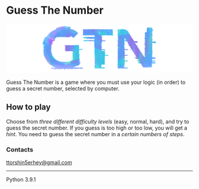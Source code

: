 # Guess The Number
![GTD Logo](/source/gtn_logo.PNG)

Guess The Number is a game where you must use your logic (in order) to guess a secret number, selected by computer.

## How to play
Choose from *three different difficulty levels* (easy, normal, hard), and try to guess the secret number. If you guess is too high or too low, you will get a *hint*. You need to guess the secret number in a *certain numbers of steps*.

### Contacts
ttorshin5erhey@gmail.com

***
Python 3.9.1
